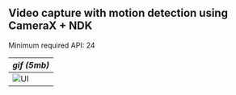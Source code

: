 ## Video capture with motion detection using CameraX + NDK

Minimum required API: 24

| *gif (5mb)*           | 
|-----------------------|
| ![UI](sm_output2.gif) |